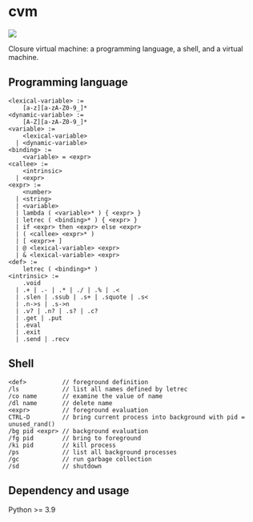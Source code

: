 # cvm

![](https://github.com/sdingcn/closure/actions/workflows/auto-test.yml/badge.svg)

Closure virtual machine: a programming language, a shell, and a virtual machine.

## Programming language

```
<lexical-variable> :=
    [a-z][a-zA-Z0-9_]*
<dynamic-variable> :=
    [A-Z][a-zA-Z0-9_]*
<variable> :=
    <lexical-variable>
  | <dynamic-variable>
<binding> :=
    <variable> = <expr>
<callee> :=
    <intrinsic>
  | <expr>
<expr> :=
    <number>
  | <string>
  | <variable>
  | lambda ( <variable>* ) { <expr> }
  | letrec ( <binding>* ) { <expr> }
  | if <expr> then <expr> else <expr>
  | ( <callee> <expr>* )
  | [ <expr>+ ]
  | @ <lexical-variable> <expr>
  | & <lexical-variable> <expr>
<def> :=
    letrec ( <binding>* )
<intrinsic> :=
    .void
  | .+ | .- | .* | ./ | .% | .<
  | .slen | .ssub | .s+ | .squote | .s<
  | .n->s | .s->n
  | .v? | .n? | .s? | .c?
  | .get | .put
  | .eval
  | .exit
  | .send | .recv
```

## Shell

```
<def>          // foreground definition
/ls            // list all names defined by letrec
/co name       // examine the value of name
/dl name       // delete name
<expr>         // foreground evaluation
CTRL-D         // bring current process into background with pid = unused_rand()
/bg pid <expr> // background evaluation
/fg pid        // bring to foreground
/ki pid        // kill process
/ps            // list all background processes
/gc            // run garbage collection
/sd            // shutdown
```

## Dependency and usage

Python >= 3.9
